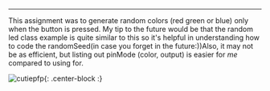 
---

This assignment was to generate random colors (red green or blue) only when the button is pressed. My tip to the future would be that the random led class example
is quite similar to this so it's helpful in understanding how to code the randomSeed(in case you forget in the future:))Also, it may not be as efficient, but listing
out pinMode (color, output) is easier for *me* compared to using for. 



 


 


 
![cutiepfp](https://mahaletn.github.io/assets/img/randomcolors.png){: .center-block :}  







